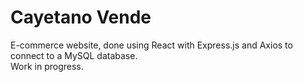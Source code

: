# Cayetano Vende

E-commerce website, done using React with Express.js and Axios to connect to a MySQL database.  
Work in progress.
